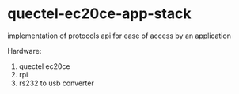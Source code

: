 # quectel-ec20ce-app-stack
implementation of protocols api for ease of access by an application


Hardware:

1. quectel ec20ce 
2. rpi
3. rs232 to usb converter
